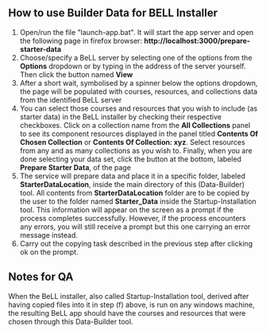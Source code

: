 ## How to use Builder Data for BELL Installer
1.  Open/run the file "launch-app.bat". It will start the app server and open the following page in firefox browser: **http://localhost:3000/prepare-starter-data**
2.  Choose/specify a BeLL server by selecting one of the options from the **Options** dropdown or by typing in the address of the server yourself. Then click the button named **View**
3.  After a short wait, symbolised by a spinner below the options dropdown, the page will be populated with courses, resources, and collections data from the identified BeLL server
4.  You can select  those courses and resources that you wish to include (as starter data) in the BeLL installer by checking their respective checkboxes. Click on a collection name from the **All Collections** panel to see its component resources displayed in the panel titled **Contents Of Chosen Collection** or **Contents Of Collection: xyz**. Select resources from any and as many collections as you wish to. Finally, when you are done selecting your data set, click the button at the bottom, labeled **Prepare Starter Data**, of the page
5.	The service will prepare data and place it in a specific folder, labeled **StarterDataLocation**, inside the main directory of this (Data-Builder) tool. All contents from **StarterDataLocation** folder are to be copied by the user to the folder named **Starter_Data** inside the Startup-Installation tool. This information will appear on the screen as a prompt if the process completes successfully. However, if the process encounters any errors, you will still receive a prompt but this one carrying an error message instead.
6.  Carry out the copying task described in the previous step after clicking ok on the prompt.

## Notes for QA
When the BeLL installer, also called Startup-Installation tool, derived after having copied files into it in step (f)
above, is run on any windows machine, the resulting BeLL app should have the courses and resources that were chosen
through this Data-Builder tool.
